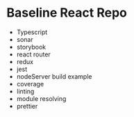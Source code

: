 # Baseline React Repo 
- Typescript
- sonar
- storybook
- react router
- redux
- jest
- nodeServer build example
- coverage
- linting
- module resolving
- prettier
